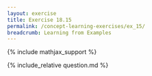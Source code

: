 ```yaml
---
layout: exercise
title: Exercise 18.15
permalink: /concept-learning-exercises/ex_15/
breadcrumb: Learning from Examples
---
```


{% include mathjax_support %}

<div><i class="arrow-up loader" data-chapter="concept-learning-exercises" data-exercise="ex_15" data-rating="0"></i></div>
{% include_relative question.md %}
